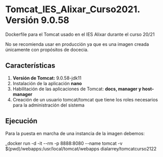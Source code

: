 # Tomcat_IES_Alixar_Curso2021. Versión 9.0.58

Dockerfile para el Tomcat usado en el IES Alixar durante el curso 20/21

No se recomienda usar en producción ya que es una imagen creada únicamente con propósitos de docecia.

## Características

1. **Versión de Tomcat:** 9.0.58-jdk11
2. Instalación de la aplicación **nano**
3. Habilitación de las aplicaciones de Tomcat: **docs, manager y host-manager**
4. Creación de un usuario tomcat/tomcat que tiene los roles necesarios para la administración del sistema

## Ejecución

Para la puesta en marcha de una instancia de la imagen debemos:

_docker run -d -it --rm -p 8888:8080 --name tomcat -v $(pwd)/webapps:/usr/local/tomcat/webapps dialarrey/tomcatcurso2122
